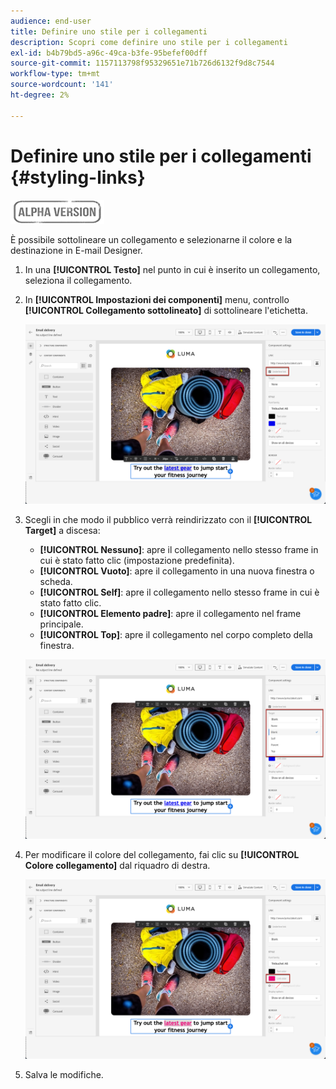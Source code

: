 ```yaml
---
audience: end-user
title: Definire uno stile per i collegamenti
description: Scopri come definire uno stile per i collegamenti
exl-id: b4b79bd5-a96c-49ca-b3fe-95befef00dff
source-git-commit: 1157113798f95329651e71b726d6132f9d8c7544
workflow-type: tm+mt
source-wordcount: '141'
ht-degree: 2%

---
```


# Definire uno stile per i collegamenti {#styling-links}

![](../assets/do-not-localize/badge.png)

È possibile sottolineare un collegamento e selezionarne il colore e la destinazione in E-mail Designer.

1. In una **[!UICONTROL Testo]** nel punto in cui è inserito un collegamento, seleziona il collegamento.

1. In **[!UICONTROL Impostazioni dei componenti]** menu, controllo **[!UICONTROL Collegamento sottolineato]** di sottolineare l&#39;etichetta.

   ![](assets/link_1.png)

1. Scegli in che modo il pubblico verrà reindirizzato con il **[!UICONTROL Target]** a discesa:

   * **[!UICONTROL Nessuno]**: apre il collegamento nello stesso frame in cui è stato fatto clic (impostazione predefinita).
   * **[!UICONTROL Vuoto]**: apre il collegamento in una nuova finestra o scheda.
   * **[!UICONTROL Self]**: apre il collegamento nello stesso frame in cui è stato fatto clic.
   * **[!UICONTROL Elemento padre]**: apre il collegamento nel frame principale.
   * **[!UICONTROL Top]**: apre il collegamento nel corpo completo della finestra.

   ![](assets/link_2.png)

1. Per modificare il colore del collegamento, fai clic su **[!UICONTROL Colore collegamento]** dal riquadro di destra.

   ![](assets/link_3.png)

1. Salva le modifiche.
